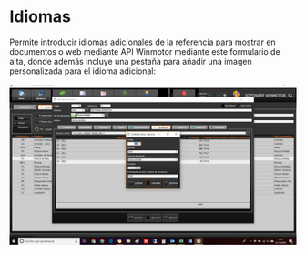 # Idiomas

Permite introducir idiomas adicionales de la referencia para mostrar en documentos o web mediante API Winmotor mediante este formulario de alta, donde además incluye una pestaña para añadir una imagen personalizada para el idioma adicional:

![](../../../../.gitbook/assets/image%20%28414%29.png)

